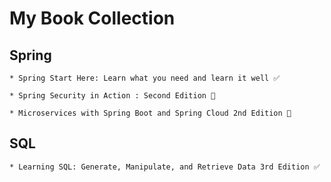 # My Book Collection



## Spring
    * Spring Start Here: Learn what you need and learn it well ✅ 

    * Spring Security in Action : Second Edition 🔄
    
    * Microservices with Spring Boot and Spring Cloud 2nd Edition 🔄
    
## SQL
    * Learning SQL: Generate, Manipulate, and Retrieve Data 3rd Edition ✅ 
